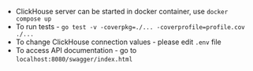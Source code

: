 - ClickHouse server can be started in docker container, use `docker compose up`
- To run tests - `go test -v -coverpkg=./... -coverprofile=profile.cov ./...`
- To change ClickHouse connection values - please edit `.env` file
- To access API documentation - go to `localhost:8080/swagger/index.html`
